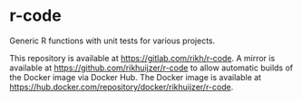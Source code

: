 # r-code

Generic R functions with unit tests for various projects.

This repository is available at <https://gitlab.com/rikh/r-code>.
A mirror is available at <https://github.com/rikhuijzer/r-code> to allow automatic builds of the Docker image via Docker Hub.
The Docker image is available at <https://hub.docker.com/repository/docker/rikhuijzer/r-code>.
